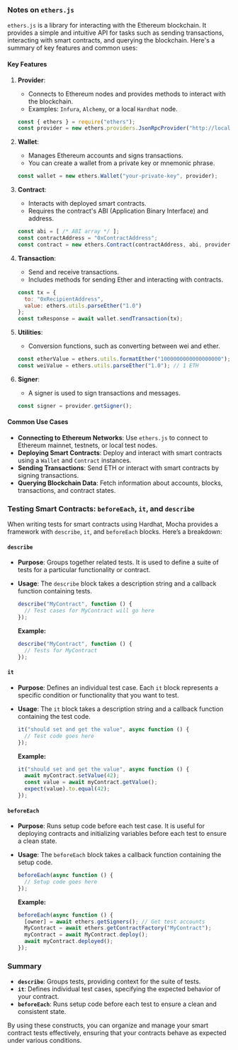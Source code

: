 ### Notes on `ethers.js`

`ethers.js` is a library for interacting with the Ethereum blockchain. It provides a simple and intuitive API for tasks such as sending transactions, interacting with smart contracts, and querying the blockchain. Here's a summary of key features and common uses:

#### **Key Features**

1. **Provider**:
   - Connects to Ethereum nodes and provides methods to interact with the blockchain.
   - Examples: `Infura`, `Alchemy`, or a local `Hardhat` node.

   ```javascript
   const { ethers } = require("ethers");
   const provider = new ethers.providers.JsonRpcProvider("http://localhost:8545");
   ```

2. **Wallet**:
   - Manages Ethereum accounts and signs transactions.
   - You can create a wallet from a private key or mnemonic phrase.

   ```javascript
   const wallet = new ethers.Wallet("your-private-key", provider);
   ```

3. **Contract**:
   - Interacts with deployed smart contracts.
   - Requires the contract's ABI (Application Binary Interface) and address.

   ```javascript
   const abi = [ /* ABI array */ ];
   const contractAddress = "0xContractAddress";
   const contract = new ethers.Contract(contractAddress, abi, provider);
   ```

4. **Transaction**:
   - Send and receive transactions.
   - Includes methods for sending Ether and interacting with contracts.

   ```javascript
   const tx = {
     to: "0xRecipientAddress",
     value: ethers.utils.parseEther("1.0")
   };
   const txResponse = await wallet.sendTransaction(tx);
   ```

5. **Utilities**:
   - Conversion functions, such as converting between wei and ether.

   ```javascript
   const etherValue = ethers.utils.formatEther("1000000000000000000"); // 1 ETH
   const weiValue = ethers.utils.parseEther("1.0"); // 1 ETH
   ```

6. **Signer**:
   - A signer is used to sign transactions and messages.

   ```javascript
   const signer = provider.getSigner();
   ```

#### **Common Use Cases**

- **Connecting to Ethereum Networks**: Use `ethers.js` to connect to Ethereum mainnet, testnets, or local test nodes.
- **Deploying Smart Contracts**: Deploy and interact with smart contracts using a `Wallet` and `Contract` instances.
- **Sending Transactions**: Send ETH or interact with smart contracts by signing transactions.
- **Querying Blockchain Data**: Fetch information about accounts, blocks, transactions, and contract states.

### Testing Smart Contracts: `beforeEach`, `it`, and `describe`

When writing tests for smart contracts using Hardhat, Mocha provides a framework with `describe`, `it`, and `beforeEach` blocks. Here’s a breakdown:

#### **`describe`**

- **Purpose**: Groups together related tests. It is used to define a suite of tests for a particular functionality or contract.
- **Usage**: The `describe` block takes a description string and a callback function containing tests.

   ```javascript
   describe("MyContract", function () {
     // Test cases for MyContract will go here
   });
   ```

   **Example:**
   ```javascript
   describe("MyContract", function () {
     // Tests for MyContract
   });
   ```

#### **`it`**

- **Purpose**: Defines an individual test case. Each `it` block represents a specific condition or functionality that you want to test.
- **Usage**: The `it` block takes a description string and a callback function containing the test code.

   ```javascript
   it("should set and get the value", async function () {
     // Test code goes here
   });
   ```

   **Example:**
   ```javascript
   it("should set and get the value", async function () {
     await myContract.setValue(42);
     const value = await myContract.getValue();
     expect(value).to.equal(42);
   });
   ```

#### **`beforeEach`**

- **Purpose**: Runs setup code before each test case. It is useful for deploying contracts and initializing variables before each test to ensure a clean state.
- **Usage**: The `beforeEach` block takes a callback function containing the setup code.

   ```javascript
   beforeEach(async function () {
     // Setup code goes here
   });
   ```

   **Example:**
   ```javascript
   beforeEach(async function () {
     [owner] = await ethers.getSigners(); // Get test accounts
     MyContract = await ethers.getContractFactory("MyContract");
     myContract = await MyContract.deploy();
     await myContract.deployed();
   });
   ```

### Summary

- **`describe`**: Groups tests, providing context for the suite of tests.
- **`it`**: Defines individual test cases, specifying the expected behavior of your contract.
- **`beforeEach`**: Runs setup code before each test to ensure a clean and consistent state.

By using these constructs, you can organize and manage your smart contract tests effectively, ensuring that your contracts behave as expected under various conditions.